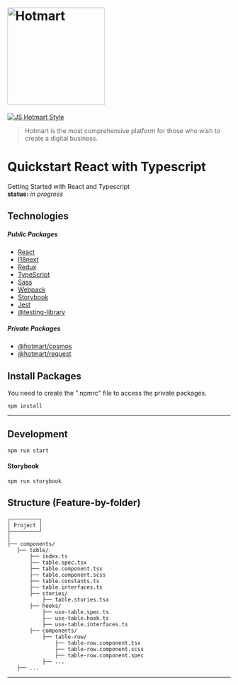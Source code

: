 # <img src="https://app-vlc.hotmart.com/images/icons/hotmart-logo.svg" alt="Hotmart" width="220">

[![JS Hotmart Style](https://img.shields.io/badge/code%20style-hotmart-F04E23.svg)](https://www.npmjs.com/package/eslint-config-hotmart)

> Hotmart is the most comprehensive platform for those who wish to create a digital business.

# Quickstart React with Typescript 

Getting Started with React and Typescript <br />
<b>status:</b> <i>in progress</i>

## Technologies

##### Public Packages
* [React](https://github.com/facebook/react)
* [I18next](https://github.com/facebook/react)
* [Redux](https://github.com/facebook/react)
* [TypeScript](https://github.com/microsoft/TypeScript)
* [Sass](https://github.com/facebook/react)
* [Webpack](https://webpack.js.org)
* [Storybook](https://webpack.js.org)
* [Jest](https://webpack.js.org)
* [@testing-library](https://webpack.js.org)

##### Private Packages
* [@hotmart/cosmos](https://webpack.js.org)
* [@hotmart/request](https://webpack.js.org)

## Install Packages
You need to create the ".npmrc" file to access the private packages.

```
npm install
```

<hr />

## Development

```
npm run start
```

#### Storybook
```
npm run storybook
```

## Structure (Feature-by-folder) 
```
┌─────────┐
│ Project │
├─────────┘
│
├── components/  
   ├── table/
       ├── index.ts   
       ├── table.spec.tsx
       ├── table.component.tsx
       ├── table.component.scss
       ├── table.constants.ts
       ├── table.interfaces.ts
       ├── stories/
           ├── table.stories.tsx 
       ├── hooks/
           ├── use-table.spec.ts
           ├── use-table.hook.ts
           ├── use-table.interfaces.ts 
       ├── components/
           ├── table-row/
               ├── table-row.component.tsx
               ├── table-row.component.scss
               ├── table-row.component.spec
           ├── ...
   ├── ... 
```

<hr />

